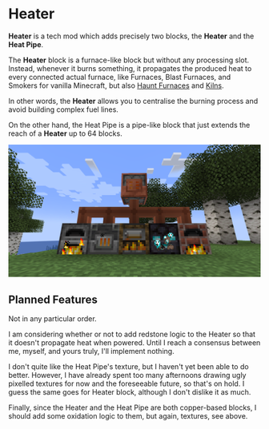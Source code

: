 # Heater

**Heater** is a tech mod which adds precisely two blocks, the **Heater** and the **Heat Pipe**.

The **Heater** block is a furnace-like block but without any processing slot. Instead, whenever it burns something, it propagates the produced heat to every connected actual furnace, like Furnaces, Blast Furnaces, and Smokers for vanilla Minecraft, but also [Haunt Furnaces](https://modrinth.com/mod/haunt-furnace) and [Kilns](https://modrinth.com/mod/embers-kiln).

In other words, the **Heater** allows you to centralise the burning process and avoid building complex fuel lines.

On the other hand, the Heat Pipe is a pipe-like block that just extends the reach of a **Heater** up to 64 blocks.

![Heater Showcase](img/Heater_Showcase_1.png)

## Planned Features

Not in any particular order.

I am considering whether or not to add redstone logic to the Heater so that it doesn't propagate heat when powered. Until I reach a consensus between me, myself, and yours truly, I'll implement nothing.

I don't quite like the Heat Pipe's texture, but I haven't yet been able to do better. However, I have already spent too many afternoons drawing ugly pixelled textures for now and the foreseeable future, so that's on hold. I guess the same goes for Heater block, although I don't dislike it as much.

Finally, since the Heater and the Heat Pipe are both copper-based blocks, I should add some oxidation logic to them, but again, textures, see above.
